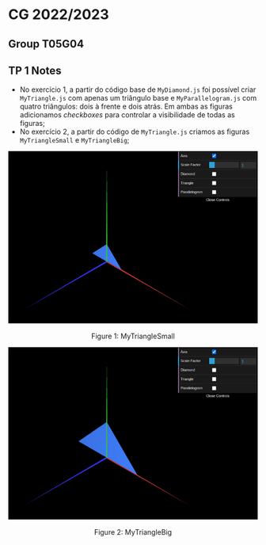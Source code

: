 # CG 2022/2023

## Group T05G04

## TP 1 Notes

- No exercício 1, a partir do código base de `MyDiamond.js` foi possível criar `MyTriangle.js` com apenas um triângulo base e `MyParallelogram.js` com quatro triângulos: dois à frente e dois atrás. Em ambas as figuras adicionamos *checkboxes* para controlar a visibilidade de todas as figuras;
- No exercício 2, a partir do código de `MyTriangle.js` criamos as figuras `MyTriangleSmall` e `MyTriangleBig`;

![MyTriangleSmall](screenshots/cg-t05g04-tp1-1a.png)
<p align="center">Figure 1: MyTriangleSmall</p>

![MyTriangleBig](screenshots/cg-t05g04-tp1-1b.png)
<p align="center">Figure 2: MyTriangleBig</p>
